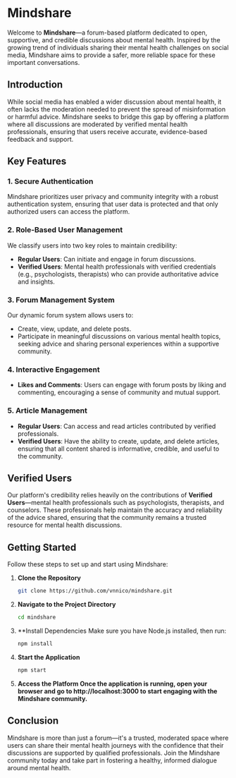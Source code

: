 # Mindshare

Welcome to **Mindshare**—a forum-based platform dedicated to open, supportive, and credible discussions about mental health. Inspired by the growing trend of individuals sharing their mental health challenges on social media, Mindshare aims to provide a safer, more reliable space for these important conversations.

## Introduction 

While social media has enabled a wider discussion about mental health, it often lacks the moderation needed to prevent the spread of misinformation or harmful advice. Mindshare seeks to bridge this gap by offering a platform where all discussions are moderated by verified mental health professionals, ensuring that users receive accurate, evidence-based feedback and support.

## Key Features

### 1. **Secure Authentication**
Mindshare prioritizes user privacy and community integrity with a robust authentication system, ensuring that user data is protected and that only authorized users can access the platform.

### 2. **Role-Based User Management**
We classify users into two key roles to maintain credibility:
- **Regular Users**: Can initiate and engage in forum discussions.
- **Verified Users**: Mental health professionals with verified credentials (e.g., psychologists, therapists) who can provide authoritative advice and insights.

### 3. **Forum Management System**
Our dynamic forum system allows users to:
- Create, view, update, and delete posts.
- Participate in meaningful discussions on various mental health topics, seeking advice and sharing personal experiences within a supportive community.

### 4. **Interactive Engagement**
- **Likes and Comments**: Users can engage with forum posts by liking and commenting, encouraging a sense of community and mutual support.
  
### 5. **Article Management**
- **Regular Users**: Can access and read articles contributed by verified professionals.
- **Verified Users**: Have the ability to create, update, and delete articles, ensuring that all content shared is informative, credible, and useful to the community.

## Verified Users

Our platform's credibility relies heavily on the contributions of **Verified Users**—mental health professionals such as psychologists, therapists, and counselors. These professionals help maintain the accuracy and reliability of the advice shared, ensuring that the community remains a trusted resource for mental health discussions.

## Getting Started

Follow these steps to set up and start using Mindshare:

1. **Clone the Repository**
   ```bash
   git clone https://github.com/vnnico/mindshare.git
2. **Navigate to the Project Directory**
   ```bash
   cd mindshare
3. **Install Dependencies Make sure you have Node.js installed, then run:
   ```bash
   npm install
4. **Start the Application**
   ```bash
   npm start
5. **Access the Platform Once the application is running, open your browser and go to http://localhost:3000 to start engaging with the Mindshare community.**

## Conclusion

Mindshare is more than just a forum—it's a trusted, moderated space where users can share their mental health journeys with the confidence that their discussions are supported by qualified professionals. Join the Mindshare community today and take part in fostering a healthy, informed dialogue around mental health.
